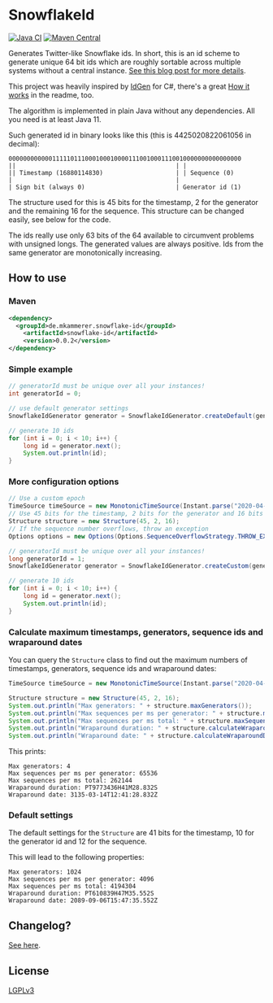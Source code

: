 # SnowflakeId

[![Java CI](https://github.com/phxql/snowflake-id/actions/workflows/build.yaml/badge.svg)](https://github.com/phxql/snowflake-id/actions/workflows/build.yaml)
[![Maven Central](https://maven-badges.herokuapp.com/maven-central/de.mkammerer.snowflake-id/snowflake-id/badge.svg)](https://maven-badges.herokuapp.com/maven-central/de.mkammerer.snowflake-id/snowflake-id)

Generates Twitter-like Snowflake ids.
In short, this is an id scheme to generate unique 64 bit ids which are roughly sortable across multiple systems without
a central
instance. [See this blog post for more details](https://blog.twitter.com/engineering/en_us/a/2010/announcing-snowflake.html).

This project was heavily inspired by [IdGen](https://github.com/RobThree/IdGen) for C#, there's a
great [How it works](https://github.com/RobThree/IdGen#how-it-works) in the readme, too.

The algorithm is implemented in plain Java without any dependencies. All you need is at least Java 11.

Such generated id in binary looks like this (this is 4425020822061056 in decimal):

```
0000000000001111101110001000100001110010001110010000000000000000
||                                            | |
|| Timestamp (16880114830)                    | | Sequence (0)
|                                             |
| Sign bit (always 0)                         | Generator id (1)
```

The structure used for this is 45 bits for the timestamp, 2 for the generator and the remaining 16 for the sequence. This structure can be changed easily, see below for the code. 

The ids really use only 63 bits of the 64 available to circumvent problems with unsigned longs. The generated values are always positive.
Ids from the same generator are monotonically increasing.

## How to use

### Maven

```xml
<dependency>
  <groupId>de.mkammerer.snowflake-id</groupId>
    <artifactId>snowflake-id</artifactId>
    <version>0.0.2</version>
</dependency>
```

### Simple example

```java
// generatorId must be unique over all your instances!
int generatorId = 0; 

// use default generator settings
SnowflakeIdGenerator generator = SnowflakeIdGenerator.createDefault(generatorId);

// generate 10 ids
for (int i = 0; i < 10; i++) {
    long id = generator.next();
    System.out.println(id);
}
```

### More configuration options

```java
// Use a custom epoch
TimeSource timeSource = new MonotonicTimeSource(Instant.parse("2020-04-01T00:00:00Z"));
// Use 45 bits for the timestamp, 2 bits for the generator and 16 bits for the sequence
Structure structure = new Structure(45, 2, 16);
// If the sequence number overflows, throw an exception
Options options = new Options(Options.SequenceOverflowStrategy.THROW_EXCEPTION);

// generatorId must be unique over all your instances!
long generatorId = 1;
SnowflakeIdGenerator generator = SnowflakeIdGenerator.createCustom(generatorId, timeSource, structure, options);

// generate 10 ids
for (int i = 0; i < 10; i++) {
    long id = generator.next();
    System.out.println(id);
}
```

### Calculate maximum timestamps, generators, sequence ids and wraparound dates

You can query the `Structure` class to find out the maximum numbers of timestamps, generators, sequence ids and wraparound dates:

```java
TimeSource timeSource = new MonotonicTimeSource(Instant.parse("2020-04-01T00:00:00Z"));

Structure structure = new Structure(45, 2, 16);
System.out.println("Max generators: " + structure.maxGenerators());
System.out.println("Max sequences per ms per generator: " + structure.maxSequenceIds());
System.out.println("Max sequences per ms total: " + structure.maxSequenceIds() * structure.maxGenerators());
System.out.println("Wraparound duration: " + structure.calculateWraparoundDuration(timeSource));
System.out.println("Wraparound date: " + structure.calculateWraparoundDate(timeSource));
```

This prints:

```
Max generators: 4
Max sequences per ms per generator: 65536
Max sequences per ms total: 262144
Wraparound duration: PT9773436H41M28.832S
Wraparound date: 3135-03-14T12:41:28.832Z
```

### Default settings

The default settings for the `Structure` are 41 bits for the timestamp, 10 for the generator id and 12 for the sequence.

This will lead to the following properties:

```
Max generators: 1024
Max sequences per ms per generator: 4096
Max sequences per ms total: 4194304
Wraparound duration: PT610839H47M35.552S
Wraparound date: 2089-09-06T15:47:35.552Z
```

## Changelog?

[See here](CHANGELOG.md).

## License

[LGPLv3](https://www.gnu.org/licenses/lgpl-3.0.html)